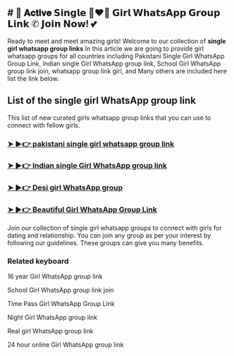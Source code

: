 ## # 🎀 𝐀𝐜𝐭𝐢𝐯𝐞 𝗦𝗶𝗻𝗴𝗹𝗲 👩‍❤️‍👨 𝗚𝗶𝗿𝗹 𝗪𝗵𝗮𝘁𝘀𝗔𝗽𝗽 𝗚𝗿𝗼𝘂𝗽 𝗟𝗶𝗻𝗸 ✆ 𝗝𝗼𝗶𝗻 𝗡𝗼𝘄! 💕

Ready to meet and meet amazing girls!   Welcome to our collection of **single girl whatsapp group links**  In this article we are going to provide girl whatsapp groups for all countries including Pakistani Single Girl WhatsApp Group Link, Indian single Girl WhatsApp group link, School Girl WhatsApp group link join, whatsapp group link girl, and  Many others are included here list the link below.

## List of the single girl WhatsApp group link 
This list of new curated girls whatsapp group links that you can use to connect with fellow girls.

### [➤ ►👉  **pakistani single girl whatsapp group link** ](https://tazagame.site/single-girl-whatsapp-group-link-join-now/)
### [➤ ►👉  **Indian single Girl WhatsApp group link** ](https://tazagame.site/foreign-girl-whatsapp-groups/)
### [➤ ►👉  **Desi girl WhatsApp group** ](https://tazagame.site/philippines-girl-whatsapp-group-link/)
### [➤ ►👉  **Beautiful Girl WhatsApp Group Link** ](https://tazagame.site/philippines-girl-whatsapp-group-link/)

Join our collection of single girl whatsapp groups to connect with girls for dating and relationship.   You can join any group as per your interest by following our guidelines.   These groups can give you many benefits.
### Related keyboard 
16 year Girl WhatsApp group link

School Girl WhatsApp group link join

Time Pass Girl WhatsApp Group Link

Night Girl WhatsApp group link

Real girl WhatsApp group link

24 hour online Girl WhatsApp group link
